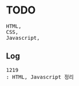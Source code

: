 <h1>TODO</h1>

<pre>
HTML,
CSS,
Javascript,
</pre>

<h2>Log</h2>

<pre>
1219
: HTML, Javascript 정리
</pre>
